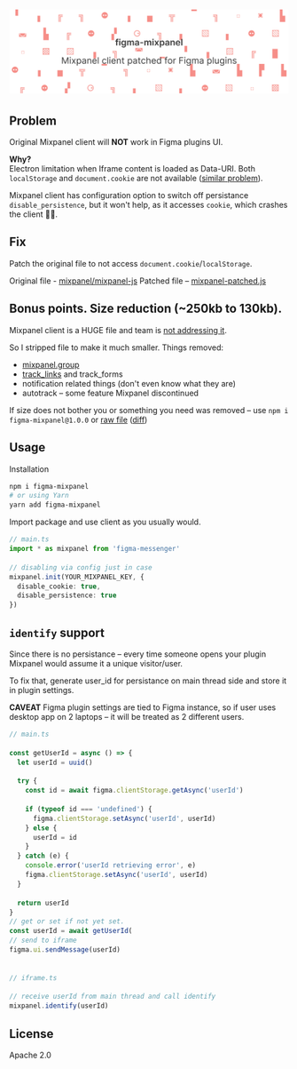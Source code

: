 # <img src="media/header.svg" width="800" alt="👀 Mixpanel client patched for Figma plugins"/>

## Problem
Original Mixpanel client will **NOT** work in Figma plugins UI.

**Why?**  
Electron limitation when Iframe content is loaded as Data-URI. Both `localStorage` and `document.cookie` are not available ([similar problem](https://stackoverflow.com/questions/44973467/electron-browserwindow-facebook-login-failed-to-set-cookies)).

Mixpanel client has configuration option to switch off persistance `disable_persistence`, but it won't help, as it accesses `cookie`, which  crashes the client 🤷‍♂️.

## Fix
Patch the original file to not access `document.cookie`/`localStorage`.

Original file - [mixpanel/mixpanel-js](https://github.com/mixpanel/mixpanel-js/blob/1c4d98b4a485fbf4dc4421f00c33f3b19530b307/dist/mixpanel.cjs.js)
Patched file – [mixpanel-patched.js](mixpanel-patched.js)

## Bonus points. Size reduction (~250kb to 130kb).
Mixpanel client is a HUGE file and team is [not addressing it](https://github.com/mixpanel/mixpanel-js/issues/128).

So I stripped file to make it much smaller. Things removed:  
- [mixpanel.group](https://developer.mixpanel.com/docs/javascript-full-api-reference#section-mixpanel-group)
- [track_links](https://developer.mixpanel.com/docs/javascript-full-api-reference#section-mixpanel-track-links) and track_forms
- notification related things (don't even know what they are)
- autotrack – some feature Mixpanel discontinued

If size does not bother you or something you need was removed – use `npm i figma-mixpanel@1.0.0` or [raw file](https://github.com/okotoki/figma-mixpanel/blob/master/mixpanel-patched.js) ([diff](https://github.com/okotoki/figma-mixpanel/commit/3c161fb714fd6bab1c21b9f3aea48c5f2e0a0f43))

## Usage

Installation
```sh
npm i figma-mixpanel
# or using Yarn
yarn add figma-mixpanel
```

Import package and use client as you usually would.
```typescript
// main.ts
import * as mixpanel from 'figma-messenger'

// disabling via config just in case
mixpanel.init(YOUR_MIXPANEL_KEY, {
  disable_cookie: true,
  disable_persistence: true
})

```

## `identify` support

Since there is no persistance – every time someone opens your plugin Mixpanel would assume it a unique visitor/user.

To fix that, generate user_id for persistance on main thread side and store it in plugin settings.

**CAVEAT** Figma plugin settings are tied to Figma instance, so if user uses desktop app on 2 laptops – it will be treated as 2 different users.

```typescript 
// main.ts

const getUserId = async () => {
  let userId = uuid()

  try {
    const id = await figma.clientStorage.getAsync('userId')

    if (typeof id === 'undefined') {
      figma.clientStorage.setAsync('userId', userId)
    } else {
      userId = id
    }
  } catch (e) {
    console.error('userId retrieving error', e)
    figma.clientStorage.setAsync('userId', userId)
  }

  return userId
}
// get or set if not yet set.
const userId = await getUserId(
// send to iframe
figma.ui.sendMessage(userId)


// iframe.ts

// receive userId from main thread and call identify
mixpanel.identify(userId)
```

## License
Apache 2.0
